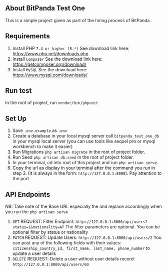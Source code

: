 ## About BitPanda Test One

This is a simple project given as part of the hiring process of BitPanda.

## Requirements
1. Install PHP `7.4 or higher (8.*)` See download link here: https://www.php.net/downloads.php
2. Install `Composer` See the download link here: https://getcomposer.org/download/
3. Install `MySQL` See the download here: https://www.mysql.com/downloads/

## Run test
In the root of project, run `vendor/bin/phpunit `

## Set Up
1. Save `.env.example` as `.env`
2. Create a database in your local mysql server call  `bitpanda_test_one_db` in your mysql local server (you can use tools like sequel pro or mysql workbench to make it easier)
3. Run Migrations `php artisan migrate` in the root of project folder.
4. Run Seed `php artisan db:seed` in the root of project folder.
5. In your terminal, cd into root of this project and run `php artisan serve`
6. Copy the url as display in your terminal after the command you run in step 3. (It is always in the form: `http://127.0.0.1:8000`). Pay attention to the port


## API Endpoints
NB: Take note of the Base URL especially the  and replace accordingly when you run the `php artisan serve`
1. `GET` REQUEST: Filter Endpoint: `http://127.0.0.1:8000/api/users?status=1&nationality=AT` The filter parameters are optional. You can be optional filter by status or nationality
2. `PATCH` REQUEST:  Update Users:  `http://127.0.0.1:8000/api/users/2`     You can post any of the following fields with their values: `citizenship_country_id, first_name, last_name, phone_number` to update a user details
3. `DELETE` REQUEST: Delete a user without user details record: `http://127.0.0.1:8000/api/users/60`
